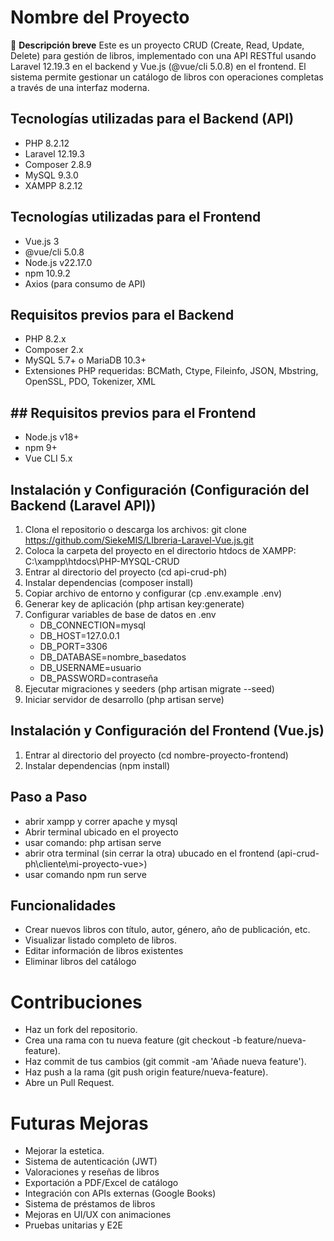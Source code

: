 # Nombre del Proyecto

🔹 **Descripción breve** 
Este es un proyecto CRUD (Create, Read, Update, Delete) para gestión de libros, implementado con una API RESTful usando Laravel 12.19.3 en el backend y Vue.js (@vue/cli 5.0.8) en el frontend. El sistema permite gestionar un catálogo de libros con operaciones completas a través de una interfaz moderna.

## Tecnologías utilizadas para el Backend (API)
- PHP 8.2.12
- Laravel 12.19.3
- Composer 2.8.9
- MySQL 9.3.0
- XAMPP 8.2.12

## Tecnologías utilizadas para el Frontend
- Vue.js 3
- @vue/cli 5.0.8
- Node.js v22.17.0
- npm 10.9.2
- Axios (para consumo de API)

## Requisitos previos para el Backend
- PHP 8.2.x
- Composer 2.x
- MySQL 5.7+ o MariaDB 10.3+
- Extensiones PHP requeridas: BCMath, Ctype, Fileinfo, JSON, Mbstring, OpenSSL, PDO, Tokenizer, XML
## ## Requisitos previos para el Frontend
- Node.js v18+
- npm 9+
- Vue CLI 5.x

## Instalación y Configuración (Configuración del Backend (Laravel API))
1. Clona el repositorio o descarga los archivos: git clone https://github.com/SiekeMIS/LIbreria-Laravel-Vue.js.git
2. Coloca la carpeta del proyecto en el directorio htdocs de XAMPP: C:\xampp\htdocs\PHP-MYSQL-CRUD
3. Entrar al directorio del proyecto (cd api-crud-ph)
4. Instalar dependencias (composer install)
5. Copiar archivo de entorno y configurar (cp .env.example .env)
6. Generar key de aplicación (php artisan key:generate)
7. Configurar variables de base de datos en .env
   - DB_CONNECTION=mysql
   - DB_HOST=127.0.0.1
   - DB_PORT=3306
   - DB_DATABASE=nombre_basedatos
   - DB_USERNAME=usuario
   - DB_PASSWORD=contraseña
8. Ejecutar migraciones y seeders (php artisan migrate --seed)
9. Iniciar servidor de desarrollo (php artisan serve)

## Instalación y Configuración del Frontend (Vue.js)
1. Entrar al directorio del proyecto (cd nombre-proyecto-frontend)
2. Instalar dependencias (npm install)

## Paso a Paso
- abrir xampp y correr apache y mysql
- Abrir terminal ubicado en el proyecto
- usar comando: php artisan serve
- abrir otra terminal (sin cerrar la otra) ubucado en el frontend (api-crud-ph\cliente\mi-proyecto-vue>)
- usar comando npm run serve


## Funcionalidades
- Crear nuevos libros con título, autor, género, año de publicación, etc.
- Visualizar listado completo de libros.
- Editar información de libros existentes
- Eliminar libros del catálogo

# Contribuciones
- Haz un fork del repositorio.
- Crea una rama con tu nueva feature (git checkout -b feature/nueva-feature).
- Haz commit de tus cambios (git commit -am 'Añade nueva feature').
- Haz push a la rama (git push origin feature/nueva-feature).
- Abre un Pull Request.

# Futuras Mejoras
- Mejorar la estetica.
- Sistema de autenticación (JWT)
- Valoraciones y reseñas de libros
- Exportación a PDF/Excel de catálogo
- Integración con APIs externas (Google Books)
- Sistema de préstamos de libros
- Mejoras en UI/UX con animaciones
- Pruebas unitarias y E2E